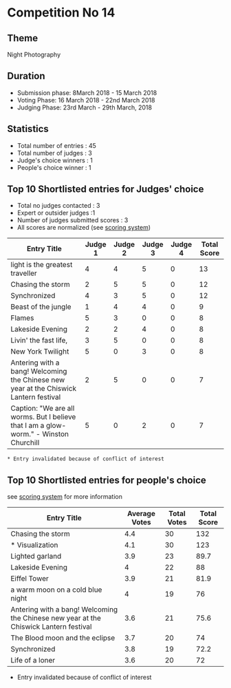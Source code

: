 
# Competition No 14
## Theme
Night Photography
## Duration
* Submission phase:  8March 2018 - 15 March 2018
* Voting Phase: 16 March 2018 -  22nd March 2018
* Judging Phase: 23rd March -  29th March, 2018
## Statistics
* Total number of entries : 45
* Total number of judges : 3
* Judge's choice winners : 1
* People's choice winner : 1

## Top 10 Shortlisted entries for Judges' choice

* Total no judges contacted : 3
* Expert or outsider judges :1
* Number of judges submitted scores : 3
* All scores are normalized (see [scoring system](https://github.com/photography-ncbs/competition/blob/master/scoring.md))

| Entry Title |Judge 1 |Judge 2 |Judge 3 |Judge 4 | Total Score |
| --- | --- | --- | --- | --- | ---|
light is the greatest traveller	|4	|4|	5|	0|	13
Chasing the storm  |2|	5|	5|	0|	12
Synchronized |4 |	3 |	5 |	0|	12
Beast of the jungle	|	1	|4|	4|	0	|9
Flames	|5|	3|	0|	0	|8
Lakeside Evening|	2	|2|	4|	0	|8
Livin' the fast life, |	3 |	5|	0|	0|	8
New York Twilight|	5	|0|	3|	0|	8
Antering with a bang! Welcoming the Chinese new year at the Chiswick Lantern festival	|	2	| 5|	0|	0|	7
Caption: "We are all worms. But I believe that I am a glow-worm." - Winston Churchill	|	5|	0|	2|	0|	7

    * Entry invalidated because of conflict of interest 

## Top 10 Shortlisted entries for people's choice
see [scoring system](https://github.com/photography-ncbs/competition/blob/master/scoring.md) for more information 

| Entry Title | Average Votes |  Total Votes | Total Score |
| --- | --- |--- |---  |
|	Chasing the storm	|4.4 |		30	| 132
|	* Visualization	|4.1 |		30	| 123
|	Lighted garland	|3.9|	23|	89.7
|	Lakeside Evening	|4	|22|	88
|	Eiffel Tower |	3.9	|	21|	81.9
|	a warm moon on a cold blue night	|4	|19|	76
|	Antering with a bang! Welcoming the Chinese new year at the Chiswick Lantern festival |	3.6 |	21 |	75.6
| The Blood moon and the eclipse |	3.7	 |	20	| 74
|	Synchronized |	3.8	|	19	| 72.2
|	Life of a loner	| 3.6	 | 20 |	72
   * Entry invalidated because of conflict of interest 

